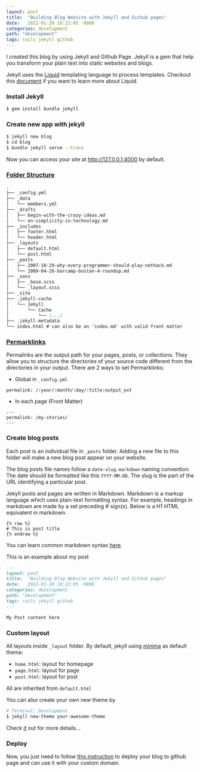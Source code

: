 ```yaml
---
layout: post
title:  "Building Blog Website with Jekyll and Github pages"
date:   2022-01-20 18:22:05 -0800
categories: development
path: "development"
tags: rails jekyll github
---
```


I created this blog by using Jekyll and Github Page. Jekyll is a gem that help you transform your plain text into static websites and blogs.

Jekyll uses the [Liquid](https://shopify.github.io/liquid/) templating language to process templates. Checkout this [document](https://shopify.github.io/liquid/) if you want to learn more about Liquid.

### Install Jekyll

```sh
$ gem install bundle jekyll
```

### Create new app with jekyll
```sh
$ jekyll new blog
$ cd blog
$ bundle jekyll serve --trace
```
Now you can access your site at http://127.0.0.1:4000 by default.

### [Folder Structure](https://jekyllrb.com/docs/structure/)

```markdown
.
├── _config.yml
├── _data
│   └── members.yml
├── _drafts
│   ├── begin-with-the-crazy-ideas.md
│   └── on-simplicity-in-technology.md
├── _includes
│   ├── footer.html
│   └── header.html
├── _layouts
│   ├── default.html
│   └── post.html
├── _posts
│   ├── 2007-10-29-why-every-programmer-should-play-nethack.md
│   └── 2009-04-26-barcamp-boston-4-roundup.md
├── _sass
│   ├── _base.scss
│   └── _layout.scss
├── _site
├── .jekyll-cache
│   └── Jekyll
│       └── Cache
│           └── [...]
├── .jekyll-metadata
└── index.html # can also be an 'index.md' with valid front matter
```


### [Permarklinks](https://jekyllrb.com/docs/permalinks/)

Permalinks are the output path for your pages, posts, or collections. They allow you to structure the directories of your source code different from the directories in your output.
There are 2 ways to set Permarklinks:
- Global in `_config.yml`

```
permalink: /:year/:month/:day/:title:output_ext
```

- In each page (Front Matter)

```
---
permalink: /my-stories/
---
```

### Create blog posts

Each post is an individual file in `_posts` folder. Adding a new file to this folder will make a new blog post appear on your website.

The blog posts file names follow a `date-slug.markdown` naming convention. The date should be formatted like this `YYYY-MM-DD`. The slug is the part of the URL identifying a particular post.

Jekyll posts and pages are written in Markdown. Markdown is a markup language which uses plain-text formatting syntax. For example, headings in markdown are made by a set preceding # sign(s). Below is a H1 HTML equivalent in markdown.
```erb
{% raw %}
# This is post title
{% endraw %}
```

You can learn common markdown syntax [here](https://www.markdownguide.org/cheat-sheet/).

This is an example about my post
```markdown
---
layout: post
title:  "Building Blog Website with Jekyll and Github pages"
date:   2022-01-20 18:22:05 -0800
categories: development
path: "development"
tags: rails jekyll github
---

My Post content here

```


### Custom layout

All layouts inside `_layout` folder. By default, jekyll using [minima](https://github.com/jekyll/minima) as default theme:
- `home.html`: layout for homepage
- `page.html`: layout for page
- `post.html`: layout for post

All are inherited from `default.html`

You can also create your own new theme by
```sh
# Terminal: Development
$ jekyll new-theme your-awesome-theme
```

Check [it](https://jekyllrb.com/docs/themes/) out for more details...

### Deploy

Now, you just need to follow [this instruction](https://docs.github.com/en/pages/setting-up-a-github-pages-site-with-jekyll) to deploy your blog to github page and can use it with your custom domain.

